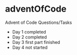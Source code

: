 # adventOfCode
Advent of Code Questions/Tasks

- Day 1 completed
- Day 2 completed
- Day 3 first part finished
- Day 4 not started
